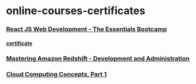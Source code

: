 # online-courses-certificates


### [React JS Web Development - The Essentials Bootcamp](https://udemy.com/course/react-js-and-redux-mastering-web-apps)
#### [certificate](/react_certificate.pdf)

### [Mastering Amazon Redshift - Development and Administration](https://www.udemy.com/course/redshift-aws-amazon-development-administration-analytics-datawarehouse/)

### [Cloud Computing Concepts, Part 1](https://www.coursera.org/learn/cloud-computing)

